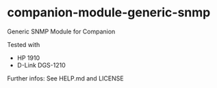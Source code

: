 # companion-module-generic-snmp

Generic SNMP Module for Companion

Tested with 
- HP 1910
- D-Link DGS-1210

Further infos:
See HELP.md and LICENSE
